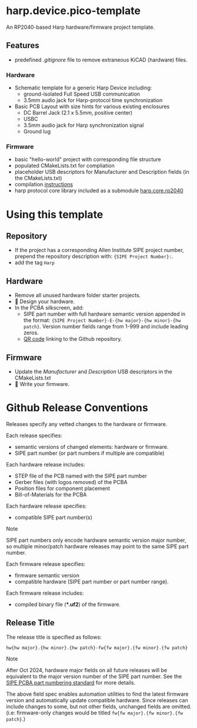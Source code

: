 # harp.device.pico-template

An RP2040-based Harp hardware/firmware project template.

## Features
* predefined *.gitignore* file to remove extraneous KiCAD (hardware) files.
### Hardware
* Schematic template for a generic Harp Device including:
  * ground-isolated Full Speed USB communication
  * 3.5mm audio jack for Harp-protocol time synchronization
* Basic PCB Layout with size hints for various existing enclosures
  * DC Barrel Jack (2.1 x 5.5mm, positive center)
  * USBC
  * 3.5mm audio jack for Harp synchronization signal
  * Ground lug
### Firmware
* basic "hello-world" project with corresponding file structure
* populated CMakeLists.txt for compliation
* placeholder USB descriptors for Manufacturer and Description fields (in the CMakeLists.txt)
* compilation [instructions](./firmware/README.md)
* harp protocol core library included as a submodule [harp.core.rp2040](https://github.com/AllenNeuralDynamics/harp.core.rp2040)

# Using this template
## Repository
* If the project has a corresponding Allen Institute SIPE project number, prepend the repository description with: `{SIPE Project Number}:`.
* add the tag `Harp`

## Hardware
* Remove all unused hardware folder starter projects.
* 🔧 Design your hardware.
* In the PCBA silkscreen, add:
  * SIPE part number with full hardware semantic version appended in the format: `{SIPE Project Number}-E-{hw major}-{hw minor}-{hw patch}`. Version number fields range from 1-999 and include leading zeros.
  * [QR code](https://www.the-qrcode-generator.com/) linking to the Github repository.

## Firmware
* Update the *Manufacturer* and *Description* USB descriptors in the CMakeLists.txt
* 📝 Write your firmware.

# Github Release Conventions
Releases specify any vetted changes to the hardware or firmware.

Each release specifies:
* semantic versions of changed elements: hardware or firmware.
* SIPE part number (or part numbers if multiple are compatible)

Each hardware release includes:
* STEP file of the PCB named with the SIPE part number
* Gerber files (with logos removed) of the PCBA
* Position files for component placement
* Bill-of-Materials for the PCBA

Each hardware release specifies:
* compatible SIPE part number(s)

> [!NOTE]
> SIPE part numbers only encode hardware semantic version major number, so multiple minor/patch hardware releases may point to the same SIPE part number.

Each firmware release specifies:
* firmware semantic version
* compatible hardware (SIPE part number or part number range).

Each firmware release includes:
* compiled binary file (**\*.uf2**) of the firmware.

## Release Title
The release title is specified as follows:

`hw{hw major}.{hw minor}.{hw patch}-fw{fw major}.{fw minor}.{fw patch}`

> [!NOTE]
> After Oct 2024, hardware major fields on all future releases will be equivalent to the major version number of the SIPE part number. See the [SIPE PCBA part numbering standard](https://alleninstitute.sharepoint.com/:w:/s/Instrumentation/EYsRN8q4jHJDmG5DNf-gaM0Bq418YMXollFxtB9d_NZ6pg?e=joLAvU) for more details.

The above field spec enables automation utilities to find the latest firmware version and automatically update compatible hardware. Since releases can include changes to some, but not other fields, unchanged fields are omitted. (i.e: firmware-only changes would be titled `fw{fw major}.{fw minor}.{fw patch}`.)
